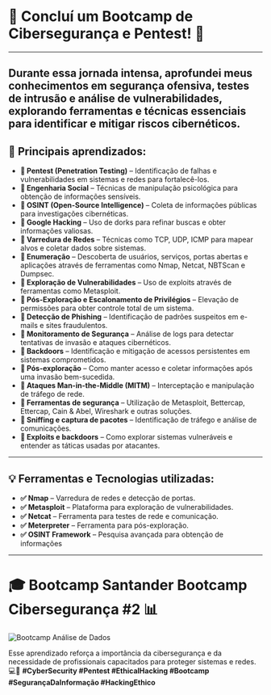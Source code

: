 # 🚀 Concluí um Bootcamp de Cibersegurança e Pentest! 🚀
---

Durante essa jornada intensa, aprofundei meus conhecimentos em segurança ofensiva, testes de intrusão e análise de vulnerabilidades, explorando ferramentas e técnicas essenciais para identificar e mitigar riscos cibernéticos.
---

## 🔎 Principais aprendizados:
- **🔹 Pentest (Penetration Testing)** – Identificação de falhas e vulnerabilidades em sistemas e redes para fortalecê-los.
- **🔹 Engenharia Social** – Técnicas de manipulação psicológica para obtenção de informações sensíveis.
- **🔹 OSINT (Open-Source Intelligence)** – Coleta de informações públicas para investigações cibernéticas.
- **🔹 Google Hacking** – Uso de dorks para refinar buscas e obter informações valiosas.
- **🔹 Varredura de Redes** – Técnicas como TCP, UDP, ICMP para mapear alvos e coletar dados sobre sistemas.
- **🔹 Enumeração** – Descoberta de usuários, serviços, portas abertas e aplicações através de ferramentas como Nmap, Netcat, NBTScan e Dumpsec.
- **🔹 Exploração de Vulnerabilidades** – Uso de exploits através de ferramentas como Metasploit.
- **🔹 Pós-Exploração e Escalonamento de Privilégios** – Elevação de permissões para obter controle total de um sistema.
- **🔹 Detecção de Phishing** – Identificação de padrões suspeitos em e-mails e sites fraudulentos.
- **🔹 Monitoramento de Segurança** – Análise de logs para detectar tentativas de invasão e ataques cibernéticos.
- **🔹 Backdoors** – Identificação e mitigação de acessos persistentes em sistemas comprometidos.
- **🔹 Pós-exploração** – Como manter acesso e coletar informações após uma invasão bem-sucedida.
- **🔹 Ataques Man-in-the-Middle (MITM)** – Interceptação e manipulação de tráfego de rede.
- **🔹 Ferramentas de segurança** – Utilização de Metasploit, Bettercap, Ettercap, Cain & Abel, Wireshark e outras soluções.
- **🔹 Sniffing e captura de pacotes** – Identificação de tráfego e análise de comunicações.
- **🔹 Exploits e backdoors** – Como explorar sistemas vulneráveis e entender as táticas usadas por atacantes.

---

## 💡 Ferramentas e Tecnologias utilizadas:
- **✅ Nmap** – Varredura de redes e detecção de portas.
- **✅ Metasploit** – Plataforma para exploração de vulnerabilidades.
- **✅ Netcat** – Ferramenta para testes de rede e comunicação.
- **✅ Meterpreter** – Ferramenta para pós-exploração.
- **✅ OSINT Framework** – Pesquisa avançada para obtenção de informações

---
# 🎓 Bootcamp Santander Bootcamp Cibersegurança #2 📊

![Bootcamp Análise de Dados](assets/certificado.jpg)

Esse aprendizado reforça a importância da cibersegurança e da necessidade de profissionais capacitados para proteger sistemas e redes. 💻🔐
**#CyberSecurity #Pentest #EthicalHacking #Bootcamp #SegurançaDaInformação #HackingEthico**
